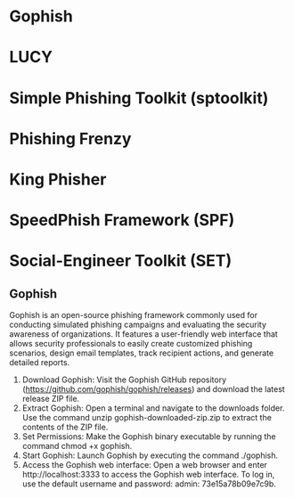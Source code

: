 # Gophish
# LUCY
# Simple Phishing Toolkit (sptoolkit)
# Phishing Frenzy
# King Phisher
# SpeedPhish Framework (SPF)
# Social-Engineer Toolkit (SET)

## Gophish

Gophish is an open-source phishing framework commonly used for conducting simulated phishing campaigns and evaluating the security awareness of organizations. It features a user-friendly web interface that allows security professionals to easily create customized phishing scenarios, design email templates, track recipient actions, and generate detailed reports. 

 1. Download Gophish: Visit the Gophish GitHub repository (https://github.com/gophish/gophish/releases) and download the latest release ZIP file.
2. Extract Gophish: Open a terminal and navigate to the downloads folder. Use the command unzip gophish-downloaded-zip.zip to extract the contents of the ZIP file.
3.  Set Permissions: Make the Gophish binary executable by running the command chmod +x gophish.
4. Start Gophish: Launch Gophish by executing the command ./gophish.
5. Access the Gophish web interface: Open a web browser and enter http://localhost:3333 to access the Gophish web interface. To log in, use the default username and password: admin: 73e15a78b09e7c9b.
